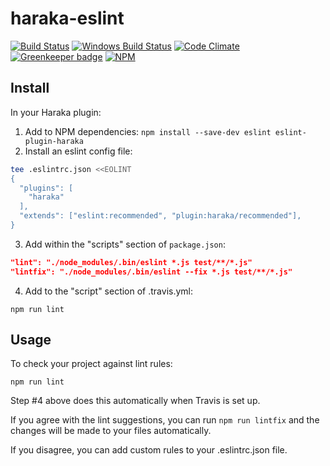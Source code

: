 # haraka-eslint

[![Build Status][ci-img]][ci-url]
[![Windows Build Status][ci-win-img]][ci-win-url]
[![Code Climate][clim-img]][clim-url]
[![Greenkeeper badge][gk-img]][gk-url]
[![NPM][npm-img]][npm-url]
<!--[![Code Coverage][cov-img]][cov-url]-->

## Install

In your Haraka plugin:

1. Add to NPM dependencies:
    `npm install --save-dev eslint eslint-plugin-haraka`
2. Install an eslint config file:

```sh
tee .eslintrc.json <<EOLINT
{
  "plugins": [
    "haraka"
  ],
  "extends": ["eslint:recommended", "plugin:haraka/recommended"],
}
```

3. Add within the "scripts" section of `package.json`:

```json
"lint": "./node_modules/.bin/eslint *.js test/**/*.js"
"lintfix": "./node_modules/.bin/eslint --fix *.js test/**/*.js"
```

4. Add to the "script" section of .travis.yml:

`npm run lint`

## Usage

To check your project against lint rules:

`npm run lint`

Step #4 above does this automatically when Travis is set up.

If you agree with the lint suggestions, you can run `npm run lintfix` and the changes will be made to your files automatically.

If you disagree, you can add custom rules to your .eslintrc.json file.


<!-- leave these buried at the bottom of the document -->
[ci-img]: https://travis-ci.org/haraka/haraka-eslint.svg
[ci-url]: https://travis-ci.org/haraka/haraka-eslint
[ci-win-img]: https://ci.appveyor.com/api/projects/status/CHANGETHIS?svg=true
[ci-win-url]: https://ci.appveyor.com/project/msimerson/haraka-eslint
[cov-img]: https://codecov.io/github/haraka/haraka-eslint/coverage.svg
[cov-url]: https://codecov.io/github/haraka/haraka-eslint
[clim-img]: https://codeclimate.com/github/haraka/haraka-eslint/badges/gpa.svg
[clim-url]: https://codeclimate.com/github/haraka/haraka-eslint
[gk-img]: https://badges.greenkeeper.io/haraka/haraka-eslint.svg
[gk-url]: https://greenkeeper.io/
[npm-img]: https://nodei.co/npm/eslint-plugin-haraka.png
[npm-url]: https://www.npmjs.com/package/eslint-plugin-haraka
